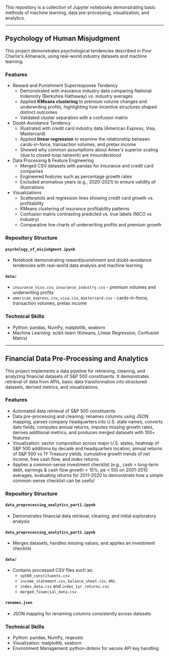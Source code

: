 This repository is a collection of Jupyter notebooks demonstrating basic methods of machine learning, data pre-processing, visualization, and analytics.

---

## Psychology of Human Misjudgment
This project demonstrates psychological tendencies described in Poor Charlie's Almanack, using real-world industry datasets and machine learning.

### Features
- Reward and Punishment Superresponse Tendency
  - Demonstrated with insurance industry data comparing National Indemnity (Berkshire Hathaway) vs. industry averages
  - Applied **KMeans clustering** to premium volume changes and underwriting profits, highlighting how incentive structures shaped distinct outcomes
  - Validated cluster separation with a confusion matrix
- Doubt-Avoidance Tendency
  - Illustrated with credit card industry data (American Express, Visa, Mastercard)
  - Applied **linear regression** to examine the relationship between cards-in-force, transaction volumes, and pretax income
  - Showed why common assumptions about Amex's superior scaling (due to closed-loop network) are misunderstood
- Data Processing & Feature Engineering
  - Merged CSV datasets with pandas for insurance and credit card companies
  - Engineered features such as percentage growth rates
  - Excluded anomalous years (e.g., 2020-2021) to ensure validity of illustrations
- Visualizations
  - Scatterplots and regression lines showing credit card growth vs. profitability
  - KMeans clustering of insurance profitability patterns
  - Confusion matrix contrasting predicted vs. true labels (NICO vs Industry)
  - Comparative line charts of underwriting profits and premium growth

### Repository Structure

#### `psychology_of_misjudgment.ipynb`
- Notebook demonstrating reward/punishment and doubt-avoidance tendencies with real-world data analysis and machine learning
#### `data/`
- `insurance_nico.csv`, `insurance_industry.csv` - premium volumes and underwriting profits
- `american_express.csv`, `visa.csv`, `mastercard.csv` - cards-in-force, transaction volumes, pretax income

### Technical Skills
- Python: pandas, NumPy, matplotlib, seaborn
- Machine Learning: scikit-learn (Kmeans, Linear Regression, Confusion Matrix)

---
## Financial Data Pre-Processing and Analytics
This project implements a data pipeline for retrieving, cleaning, and analyzing financial datasets of S&P 500 constituents. It demonstrates retrieval of data from APIs, basic data transformation into structured datasets, derived metrics, and visualizations. 

### Features
- Automated data retrieval of S&P 500 constituents
- Data pre-processing and cleaning: renames columns using JSON mapping, parses company headquarters into U.S. state names, converts date fields, computes annual returns, imputes missing growth rates, derives additional metrics, and produces merged datasets with 100+ features
- Visualization: sector composition across major U.S. states, heatmap of S&P 500 additions by decade and headquarters location, annual returns of S&P 500 vs 1Y Treasury yields, cumulative growth trends of net income, free cash flow, and index returns
- Applies a common-sense investment checklist (e.g., cash > long-term debt, earnings & cash flow growth > 15%, pe < 50) on 2001-2010 averages, evaluating returns for 2011-2020 to demonstrate how a simple common-sense checklist can be useful

### Repository Structure

#### `data_preprocessing_analytics_part1.ipynb`
- Demonstrates financial data retrieval, cleaning, and initial exploratory analysis
#### `data_preprocessing_analytics_part2.ipynb`
- Merges datasets, handles missing values, and applies an investment checklist
#### `data/`
- Contains processed CSV files such as:
  - `sp500_constituents.csv`
  - `income_statement.csv`, `balance_sheet.csv`, etc.
  - `index_data.csv` and `index_1yr_returns.csv`
  - `merged_financial_data.csv`
#### `renames.json`
- JSON mapping for renaming columns consistently across datasets

### Technical Skills
- Python: pandas, NumPy, reqeusts
- Visualization: matplotlib, seaborn
- Environment Management: python-dotenv for secure API key handling
